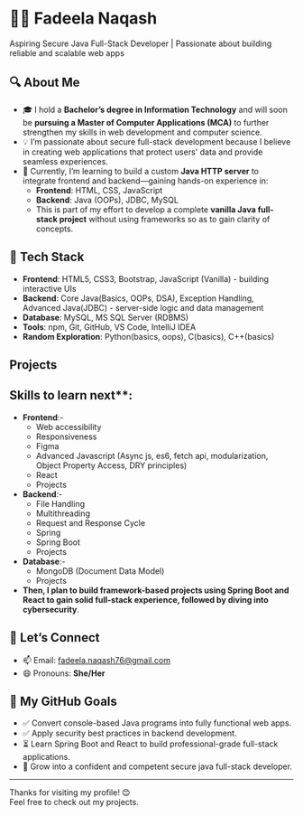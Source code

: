 # 👩‍💻 Fadeela Naqash
  Aspiring Secure Java Full-Stack Developer | Passionate about building reliable and scalable web apps

## 🔍 About Me

- 🎓 I hold a **Bachelor’s degree in Information Technology** and will soon be **pursuing a Master of Computer Applications (MCA)** to further strengthen my skills in web development and computer science.
- 💡  I’m passionate about secure full-stack development because I believe in creating web applications that protect users' data and provide seamless experiences.
- 🌱 Currently, I’m learning to build a custom **Java HTTP server** to integrate frontend and backend—gaining hands-on experience in:
  - **Frontend**: HTML, CSS, JavaScript
  - **Backend**: Java (OOPs), JDBC, MySQL
  - This is part of my effort to develop a complete **vanilla Java full-stack project** without using frameworks so as to gain clarity of concepts.

## 🚀 Tech Stack

- **Frontend**: HTML5, CSS3, Bootstrap, JavaScript (Vanilla) - building interactive UIs
- **Backend**: Core Java(Basics, OOPs, DSA), Exception Handling, Advanced Java(JDBC) - server-side logic and data management
- **Database**: MySQL, MS SQL Server (RDBMS)
- **Tools**: npm, Git, GitHub, VS Code, IntelliJ IDEA
- **Random Exploration**: Python(basics, oops), C(basics), C++(basics)

## Projects


## Skills to learn next**:
 - **Frontend**:-
   - Web accessibility
   - Responsiveness
   - Figma
   - Advanced Javascript (Async js, es6, fetch api, modularization, Object Property Access, DRY principles)
   - React
   - Projects
 - **Backend**:-
   - File Handling
   - Multithreading
   - Request and Response Cycle
   - Spring
   - Spring Boot
   - Projects
 - **Database**:-
   - MongoDB (Document Data Model)
   - Projects
 - **Then, I plan to build framework-based projects using Spring Boot and React to gain solid full-stack experience, followed by diving into cybersecurity**.

## 💬 Let’s Connect

- 📫 Email: [fadeela.naqash76@gmail.com](mailto:fadeela.naqash76@gmail.com)
- 😄 Pronouns: **She/Her**


## 🎯 My GitHub Goals

- ✅ Convert console-based Java programs into fully functional web apps.
- ✅ Apply security best practices in backend development.
- ⏳ Learn Spring Boot and React to build professional-grade full-stack applications.
- 🚀 Grow into a confident and competent secure java full-stack developer.

---

Thanks for visiting my profile! 😊  
Feel free to check out my projects.
